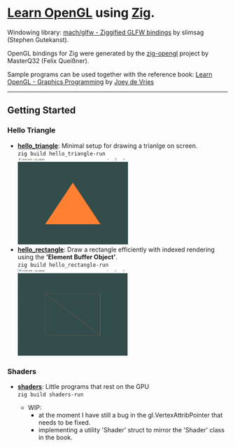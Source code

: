 # [**Learn OpenGL**](https://learnopengl.com/) using [Zig](https://ziglang.org/).

Windowing library: [mach/glfw - Ziggified GLFW bindings](https://github.com/hexops/mach-glfw) by slimsag
(Stephen Gutekanst).

OpenGL bindings for Zig were generated by the [zig-opengl](https://github.com/MasterQ32/zig-opengl) project by MasterQ32 (Felix Queißner).

Sample programs can be used together with the reference book: [Learn OpenGL - Graphics Programming](https://learnopengl.com/) by [Joey de Vries](http://joeydevries.com/#home)

---
## Getting Started
### Hello Triangle 

- [**hello_triangle**](getting_started/hello_triangle/): Minimal setup for drawing a trianlge on screen.<br />`zig build hello_triangle-run`
<br /><a href="src/getting_started/hello_triangle"><img src="src/getting_started/hello_triangle/image.png" alt="hello triangle" height="200"></a>
- [**hello_rectangle**](src/getting_started/hello_rectangle/): Draw a rectangle efficiently with indexed rendering using the **'Element Buffer Object'**. <br />`zig build hello_rectangle-run`
<br /><a href="src/getting_started/hello_rectangle"><img src="src/getting_started/hello_rectangle/image.png" alt="hello triangle" height="200"></a>

### Shaders
- [**shaders**](getting_started/shaders/): Little programs that rest on the GPU <br />
`zig build shaders-run`

    - WIP: 
        - at the moment I have still a bug in the gl.VertexAttribPointer that needs to be fixed.
        - implementing a utility 'Shader' struct to mirror the 'Shader' class in the book.